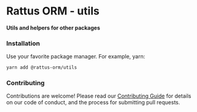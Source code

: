 # Rattus ORM - utils

**Utils and helpers for other packages**

### Installation
Use your favorite package manager. For example, yarn:
```bash
yarn add @rattus-orm/utils
```

### Contributing
Contributions are welcome! Please read our [Contributing Guide](../../CONTRIBUTING.md) for details on our code of conduct, and the process for submitting pull requests.
